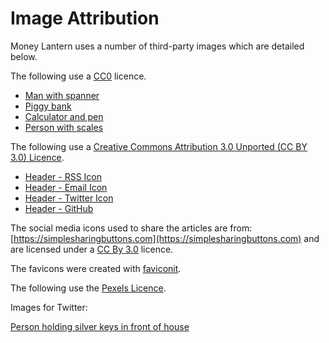 # Image Attribution
Money Lantern uses a number of third-party images which are detailed below.

The following use a [CC0](https://creativecommons.org/publicdomain/zero/1.0/) licence.

* [Man with spanner](https://www.maxpixel.net/Mechanic-Workers-Craftsmen-Helm-Construction-Work-1020156)
* [Piggy bank](https://www.pexels.com/photo/money-pink-coins-pig-9660/)
* [Calculator and pen](http://www.freestockphotos.biz/stockphoto/5777)
* [Person with scales](https://www.maxpixel.net/Weigh-Kitchen-Scale-Balance-Pan-Horizontal-2071307)

The following use a [Creative Commons Attribution 3.0 Unported (CC BY 3.0) Licence](https://creativecommons.org/licenses/by/3.0/).
* [Header - RSS Icon](https://www.iconfinder.com/icons/279396/blog_feed_news_rss_subscribe_icon)
* [Header - Email Icon](https://www.iconfinder.com/icons/1016074/mail_icon)
* [Header - Twitter Icon](https://www.iconfinder.com/icons/279383/bird_logo_social_social_media_tweet_twitter_icon)
* [Header - GitHub](https://www.iconfinder.com/icons/279371/github_logo_social_social_network_source_icon)

The social media icons used to share the articles are from: [https://simplesharingbuttons.com](https://simplesharingbuttons.com) and are licensed under a [CC By 3.0](https://creativecommons.org/licenses/by/3.0/) licence.

The favicons were created with [faviconit](http://faviconit.com).

The following use the [Pexels Licence](https://www.pexels.com/photo-license/).

Images for Twitter:

[Person holding silver keys in front of house](https://www.pexels.com/photo/person-holding-silver-keys-1166414/)

